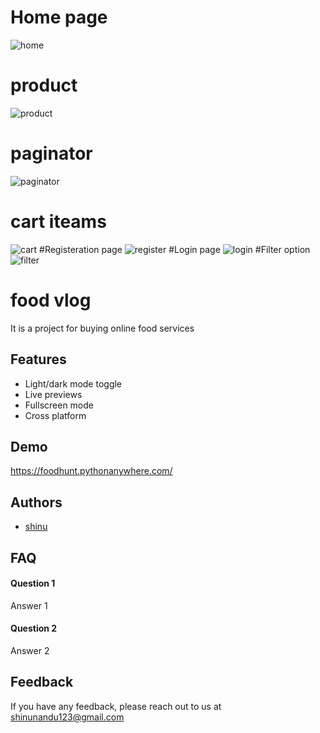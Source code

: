 

# Home page
![home](https://user-images.githubusercontent.com/115803782/211748837-f4b3704d-8eae-4f34-960c-ebba9394e7c9.png)
# product 
![product](https://user-images.githubusercontent.com/115803782/211749191-57f39050-fbe1-458e-8398-78cd3157a4f0.png)
# paginator 
![paginator](https://user-images.githubusercontent.com/115803782/211749383-483da1b4-4ca9-40c9-ab33-136cd1166ea3.png)
# cart iteams
![cart](https://user-images.githubusercontent.com/115803782/211749610-49a263b3-a7cf-4158-a0f7-8fd3c24d96b4.png)
#Registeration page
![register](https://user-images.githubusercontent.com/115803782/211749700-f6f92efe-b9d6-43f3-8498-273019a42b8a.png)
#Login page
![login](https://user-images.githubusercontent.com/115803782/211749792-bd0ad90c-e6bc-44d8-89b8-fecb9a3e7392.png)
#Filter option
![filter](https://user-images.githubusercontent.com/115803782/211749857-33feae77-0b2c-48fe-903c-a390c5f6213e.png)

# food vlog

It is a project for buying online food services


## Features

- Light/dark mode toggle
- Live previews
- Fullscreen mode
- Cross platform


## Demo

https://foodhunt.pythonanywhere.com/


## Authors

- [shinu](https://www.github.com/shinu11)


## FAQ

#### Question 1

Answer 1

#### Question 2

Answer 2


## Feedback

If you have any feedback, please reach out to us at shinunandu123@gmail.com


